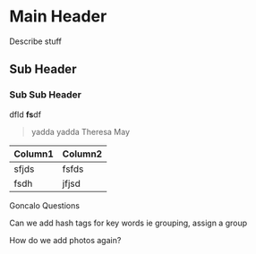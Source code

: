 
# Main Header
Describe stuff

## Sub Header


### Sub Sub Header

dfld **fs**df

> yadda yadda Theresa May

| Column1 | Column2  |
|--|--|
| sfjds |fsfds  |
|fsdh |jfjsd|

Goncalo Questions

Can we add hash tags for key words ie grouping, assign a group

How do we add photos again?
<!--stackedit_data:
eyJoaXN0b3J5IjpbMTUxMzQ5MDg5MSwtMTkxNzcwOTQ0XX0=
-->